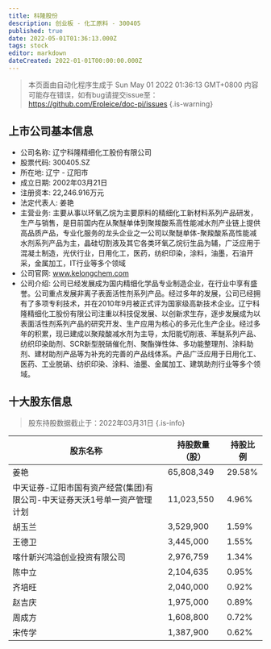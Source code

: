 ```yaml
---
title: 科隆股份
description: 创业板 - 化工原料 - 300405
published: true
date: 2022-05-01T01:36:13.000Z
tags: stock
editor: markdown
dateCreated: 2022-01-01T00:00:00.000Z
---
```


> 本页面由自动化程序生成于 Sun May 01 2022 01:36:13 GMT+0800
> 内容可能存在错误，如有bug请提交issue至：https://github.com/Eroleice/doc-pi/issues
{.is-warning}

## 上市公司基本信息
- 公司名称: 辽宁科隆精细化工股份有限公司
- 股票代码: 300405.SZ
- 所在地: 辽宁 - 辽阳市
- 成立日期: 2002年03月21日
- 注册资本: 22,246.916万元
- 法定代表人: 姜艳
- 主营业务: 主要从事以环氧乙烷为主要原料的精细化工新材料系列产品研发，生产与销售，是目前国内在从聚醚单体到聚羧酸系高性能减水剂产业链上提供高品质产品，专业化服务的龙头企业之一公司以聚醚单体-聚羧酸系高性能减水剂系列产品为主，晶硅切割液及其它各类环氧乙烷衍生品为辅，广泛应用于混凝土制造，光伏行业，日用化工，医药，纺织印染，涂料，油墨，石油开采，金属加工，IT行业等多个领域
- 公司官网: www.kelongchem.com
- 公司介绍: 公司已经发展成为国内精细化学品专业制造企业，在行业中享有盛誉。公司重点发展非离子表面活性剂系列产品。经过多年的发展，公司已经拥有了多项专利技术，并在2010年9月被正式评为国家级高新技术企业。辽宁科隆精细化工股份有限公司注重以科技促发展、以创新求生存，逐步发展成为以表面活性剂系列产品的研究开发、生产应用为核心的多元化生产企业。经过多年的积累，现已建成以聚羧酸减水剂为主导，太阳能切削液、苯醚系列产品、纺织印染助剂、SCR新型脱硝催化剂、聚酯弹性体、多功能整理剂、涂料助剂、建材助剂产品等为补充的完善的产品线体系。产品广泛应用于日用化工、医药、工业脱硝、纺织印染、涂料、油墨、金属加工、建筑助剂行业等多个领域。


## 十大股东信息
> 股东持股数据截止于：2022年03月31日
{.is-info}

| 股东名称 | 持股数量（股） | 持股比例 |
| --- | --- | --- |
| 姜艳 | 65,808,349 | 29.58% |
| 中天证券-辽阳市国有资产经营(集团)有限公司-中天证券天沃1号单一资产管理计划 | 11,023,550 | 4.96% |
| 胡玉兰 | 3,529,900 | 1.59% |
| 王德卫 | 3,445,000 | 1.55% |
| 喀什新兴鸿溢创业投资有限公司 | 2,976,759 | 1.34% |
| 陈中立 | 2,104,635 | 0.95% |
| 齐培旺 | 2,040,000 | 0.92% |
| 赵吉庆 | 1,975,000 | 0.89% |
| 周成方 | 1,608,800 | 0.72% |
| 宋传学 | 1,387,900 | 0.62% |




